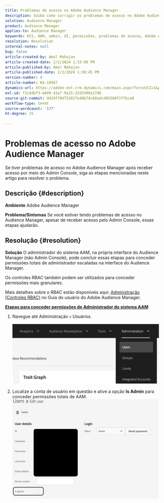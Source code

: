 ```yaml
---
title: Problemas de acesso no Adobe Audience Manager
description: Saiba como corrigir os problemas de acesso no Adobe Audience Manager.
solution: Audience Manager
product: Audience Manager
applies-to: Audience Manager
keywords: KCS, AAM, admin, UI, permissões, problemas de acesso, Adobe Audience Manager, Como
resolution: Resolution
internal-notes: null
bug: false
article-created-by: Amol Mahajan
article-created-date: 2/2/2024 1:33:00 PM
article-published-by: Amol Mahajan
article-published-date: 2/2/2024 1:38:45 PM
version-number: 4
article-number: KA-19587
dynamics-url: https://adobe-ent.crm.dynamics.com/main.aspx?forceUCI=1&pagetype=entityrecord&etn=knowledgearticle&id=8ecad68e-cfc1-ee11-9079-6045bd006704
exl-id: f2c6dbf3-e849-41ef-9a15-32d3309a17d8
source-git-commit: dd19f78d752827e48b7dc68adcd95500f2ffbca0
workflow-type: tm+mt
source-wordcount: '177'
ht-degree: 1%

---
```


# Problemas de acesso no Adobe Audience Manager


Se tiver problemas de acesso no Adobe Audience Manager após receber acesso por meio do Admin Console, siga as etapas mencionadas neste artigo para resolver o problema.

## Descrição {#description}


<b>Ambiente</b>
Adobe Audience Manager

<b>Problema/Sintomas</b>
Se você estiver tendo problemas de acesso no Audience Manager, apesar de receber acesso pelo Admin Console, essas etapas ajudarão.


## Resolução {#resolution}


<b>Solução</b>
O administrador do sistema AAM, na própria interface do Audience Manager (não Admin Console), pode concluir essas etapas para conceder permissões totais de administrador escaladas na interface do Audience Manager.

Os controles RBAC também podem ser utilizados para conceder permissões mais granulares.

Mais detalhes sobre o RBAC estão disponíveis aqui: [Administração (Controles RBAC)](https://experienceleague.adobe.com/docs/audience-manager/user-guide/features/administration/administration-overview.html?lang=pt-BR) no Guia do usuário do Adobe Audience Manager.

<u><b>Etapas para conceder permissões de Administrador do sistema AAM</b></u>

1. Navegue até Administração `>`  Usuários.

   ![](assets/0c4ffacf-e9d5-ec11-a7b5-000d3a37750e.png)
2. Localize a conta de usuário em questão e ative a opção <b>Is Admin</b> para conceder permissões totais de AAM.![](assets/07c16ce8-e9d5-ec11-a7b5-000d3a37750e.png)
